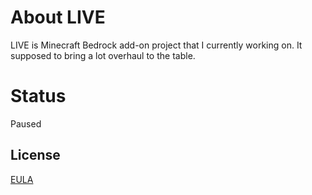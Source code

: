 # About LIVE
LIVE is Minecraft Bedrock add-on project that I currently working on. It supposed to bring a lot overhaul to the table.

# Status
Paused

## License
[EULA](https://daniswastaken.github.io/eula/)
